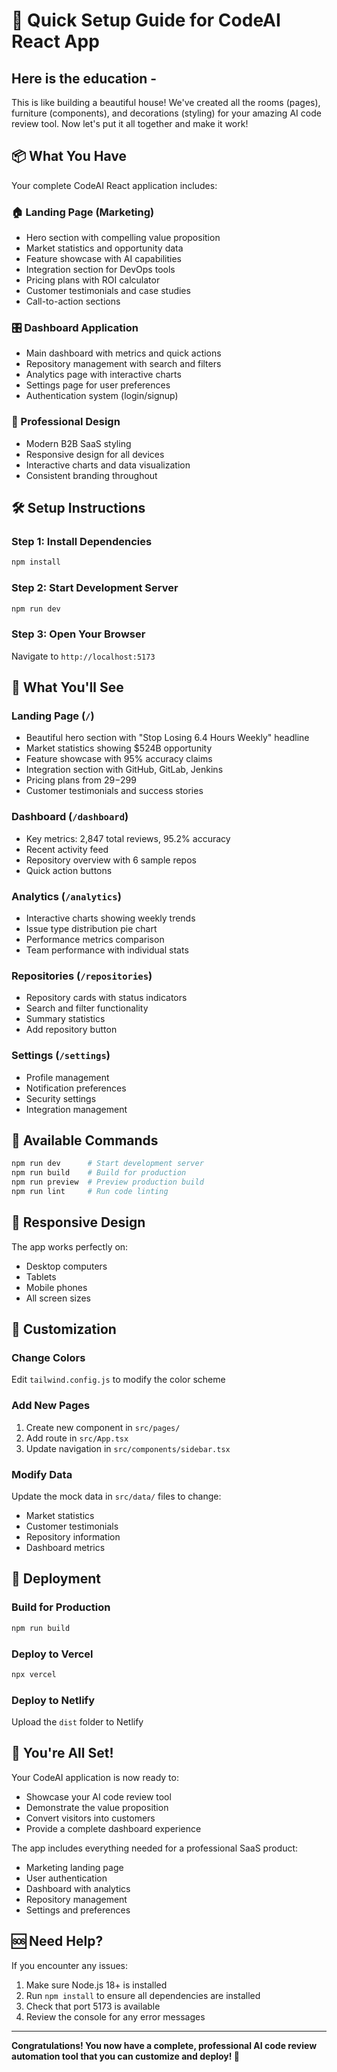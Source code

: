 # 🚀 Quick Setup Guide for CodeAI React App

## Here is the education - 
This is like building a beautiful house! We've created all the rooms (pages), furniture (components), and decorations (styling) for your amazing AI code review tool. Now let's put it all together and make it work!

## 📦 What You Have

Your complete CodeAI React application includes:

### 🏠 Landing Page (Marketing)
- Hero section with compelling value proposition
- Market statistics and opportunity data
- Feature showcase with AI capabilities
- Integration section for DevOps tools
- Pricing plans with ROI calculator
- Customer testimonials and case studies
- Call-to-action sections

### 🎛️ Dashboard Application
- Main dashboard with metrics and quick actions
- Repository management with search and filters
- Analytics page with interactive charts
- Settings page for user preferences
- Authentication system (login/signup)

### 🎨 Professional Design
- Modern B2B SaaS styling
- Responsive design for all devices
- Interactive charts and data visualization
- Consistent branding throughout

## 🛠️ Setup Instructions

### Step 1: Install Dependencies
```bash
npm install
```

### Step 2: Start Development Server
```bash
npm run dev
```

### Step 3: Open Your Browser
Navigate to `http://localhost:5173`

## 🎯 What You'll See

### Landing Page (`/`)
- Beautiful hero section with "Stop Losing 6.4 Hours Weekly" headline
- Market statistics showing $524B opportunity
- Feature showcase with 95% accuracy claims
- Integration section with GitHub, GitLab, Jenkins
- Pricing plans from $29-$299
- Customer testimonials and success stories

### Dashboard (`/dashboard`)
- Key metrics: 2,847 total reviews, 95.2% accuracy
- Recent activity feed
- Repository overview with 6 sample repos
- Quick action buttons

### Analytics (`/analytics`)
- Interactive charts showing weekly trends
- Issue type distribution pie chart
- Performance metrics comparison
- Team performance with individual stats

### Repositories (`/repositories`)
- Repository cards with status indicators
- Search and filter functionality
- Summary statistics
- Add repository button

### Settings (`/settings`)
- Profile management
- Notification preferences
- Security settings
- Integration management

## 🔧 Available Commands

```bash
npm run dev      # Start development server
npm run build    # Build for production
npm run preview  # Preview production build
npm run lint     # Run code linting
```

## 📱 Responsive Design

The app works perfectly on:
- Desktop computers
- Tablets
- Mobile phones
- All screen sizes

## 🎨 Customization

### Change Colors
Edit `tailwind.config.js` to modify the color scheme

### Add New Pages
1. Create new component in `src/pages/`
2. Add route in `src/App.tsx`
3. Update navigation in `src/components/sidebar.tsx`

### Modify Data
Update the mock data in `src/data/` files to change:
- Market statistics
- Customer testimonials
- Repository information
- Dashboard metrics

## 🚀 Deployment

### Build for Production
```bash
npm run build
```

### Deploy to Vercel
```bash
npx vercel
```

### Deploy to Netlify
Upload the `dist` folder to Netlify

## 🎉 You're All Set!

Your CodeAI application is now ready to:
- Showcase your AI code review tool
- Demonstrate the value proposition
- Convert visitors into customers
- Provide a complete dashboard experience

The app includes everything needed for a professional SaaS product:
- Marketing landing page
- User authentication
- Dashboard with analytics
- Repository management
- Settings and preferences

## 🆘 Need Help?

If you encounter any issues:
1. Make sure Node.js 18+ is installed
2. Run `npm install` to ensure all dependencies are installed
3. Check that port 5173 is available
4. Review the console for any error messages

---

**Congratulations! You now have a complete, professional AI code review automation tool that you can customize and deploy! 🎊**
